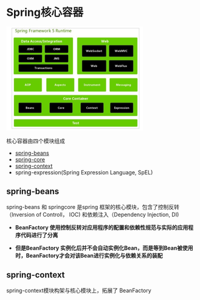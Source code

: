 # Spring核心容器

<img src="../../assets/image-20200913134852082.png" alt="image-20200913134852082" style="zoom:50%;" />

核心容器由四个模块组成

- [spring-beans](#spring-beans)
- [spring-core](#spring-core)
- [spring-context](#spring-context)
- spring-expression(Spring Expression Language, SpEL) 

## spring-beans

spring-beans 和 springcore 是spring 框架的核心模块，包含了控制反转（Inversion of Controll， IOC) 和依赖注入（Dependency Injection, DI) 

- **BeanFactory 使用控制反转对应用程序的配置和依赖性规范与实际的应用程序代码进行了分离**

- **但是BeanFactory 实例化后并不会自动实例化Bean，而是等到Bean被使用时，BeanFactory才会对该Bean进行实例化与依赖关系的装配**

## spring-context

spring-context模块构架与核心模块上，拓展了 BeanFactory